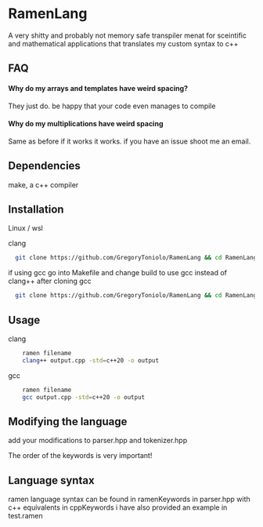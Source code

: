 
# RamenLang

A very shitty and probably not memory safe transpiler menat for sceintific and mathematical applications that translates my custom syntax to c++

## FAQ

#### Why do my arrays and templates have weird spacing?
They just do. be happy that your code even manages to compile

#### Why do my multiplications have weird spacing
Same as before if it works it works. if you have an issue shoot me an email.


## Dependencies

make, a c++ compiler

## Installation
Linux / wsl

clang
```bash
  git clone https://github.com/GregoryToniolo/RamenLang && cd RamenLang && clang++ main.cpp -std=c++20 -o ramen && make build && sudo cp ramen /usr/bin 
```
if using gcc go into Makefile and change build to use gcc instead of clang++ after cloning
gcc
```bash
  git clone https://github.com/GregoryToniolo/RamenLang && cd RamenLang && gcc main.cpp -std=c++20 -o ramen && make build && sudo cp ramen /usr/bin 
```
## Usage

clang
```bash
    ramen filename 
    clang++ output.cpp -std=c++20 -o output
```
gcc
```bash
    ramen filename
    gcc output.cpp -std=c++20 -o output
```
## Modifying the language

add your modifications to parser.hpp and tokenizer.hpp

The order of the keywords is very important!

## Language syntax

ramen language syntax can be found in ramenKeywords in parser.hpp with c++ equivalents in cppKeywords
i have also provided an example in test.ramen
